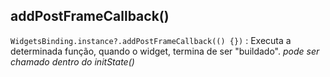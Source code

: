 
## addPostFrameCallback()
`WidgetsBinding.instance?.addPostFrameCallback(() {})` :
Executa a determinada função, quando o widget, termina de ser "buildado". *pode ser chamado dentro do initState()*